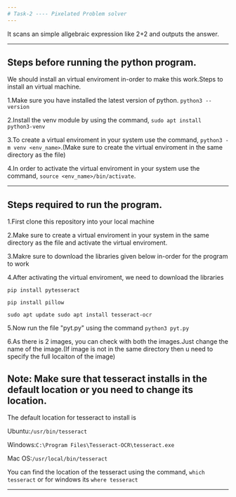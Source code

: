 ```yaml
---
# Task-2 ---- Pixelated Problem solver
---
```


It scans an simple allgebraic expression like 2+2 and outputs the answer.

---

## Steps before running the python program.

We should install an virtual enviroment in-order to make this work.Steps to install an virtual machine.

1.Make sure you have installed the latest version of python.
`python3 --version`

2.Install the venv module by using the command, `sudo apt install python3-venv`

3.To create a virtual enviroment in your system use the command, `python3 -m venv <env_name>`.(Make sure to create the virtual enviroment in the same directory as the file)

4.In order to activate the virtual enviroment in your system use the command, `source <env_name>/bin/activate`.

---

## Steps required to run the program.

1.First clone this repository into your local machine

2.Make sure to create a virtual enviroment in your system in the same directory as the file and activate the virtual enviroment.

3.Makre sure to download the libraries given below in-order for the program to work

4.After activating the virtual enviroment, we need to download the libraries

`pip install pytesseract`

`pip install pillow`

`sudo apt update
sudo apt install tesseract-ocr`

5.Now run the file "pyt.py" using the command `python3 pyt.py`

6.As there is 2 images, you can check with both the images.Just change the name of the image.(If image is not in the same directory then u need to specify the full locaiton of the image)

## Note: Make sure that tesseract installs in the default location or you need to change its location.

The default location for tesseract to install is

Ubuntu:`/usr/bin/tesseract`

Windows:`C:\Program Files\Tesseract-OCR\tesseract.exe`

Mac OS:`/usr/local/bin/tesseract`

You can find the location of the tesseract using the command, `which tesseract` or for windows its `where tesseract`

---
